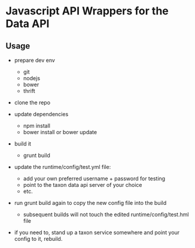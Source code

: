# Javascript API Wrappers for the Data API

## Usage

- prepare dev env
    - git
    - nodejs
    - bower
    - thrift
    
- clone the repo
- update dependencies
    - npm install
    - bower install or bower update
- build it
    - grunt build
- update the runtime/config/test.yml file:
    - add your own preferred username + password for testing
    - point to the taxon data api server of your choice
    - etc.
- run grunt build again to copy the new config file into the build
    - subsequent builds will not touch the edited runtime/config/test.hml file
- if you need to, stand up a taxon service somewhere and point your config to it, rebuild.
